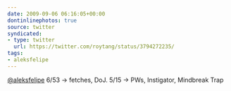 ```yaml
---
date: 2009-09-06 06:16:05+00:00
dontinlinephotos: true
source: twitter
syndicated:
- type: twitter
  url: https://twitter.com/roytang/status/3794272235/
tags:
- aleksfelipe
---
```


[@aleksfelipe](https://twitter.com/aleksfelipe/) 6/53 -&gt; fetches, DoJ. 5/15 -&gt; PWs, Instigator, Mindbreak Trap